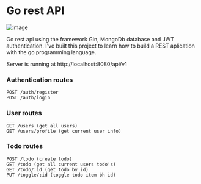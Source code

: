 # Go rest API

![image](https://user-images.githubusercontent.com/73199603/164996068-d5aefac6-db02-46e3-9203-e2a490727f3e.png)

Go rest api using the framework Gin, MongoDb database and JWT authentication. I've built this project to learn how to build a REST aplication with the go programming language.

Server is running at <a> http://localhost:8080/api/v1 </a>

### Authentication routes

```
POST /auth/register
POST /auth/login
```

### User routes

```
GET /users (get all users)
GET /users/profile (get current user info)
```

### Todo routes

```
POST /todo (create todo)
GET /todo (get all current users todo's)
GET /todo/:id (get todo by id)
PUT /toggle/:id (toggle todo item bh id)
```

